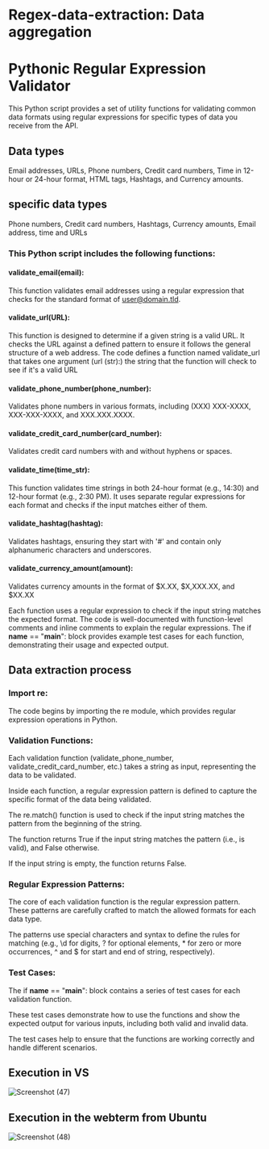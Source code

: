 # Regex-data-extraction: Data aggregation
# Pythonic Regular Expression Validator
This Python script provides a set of utility functions for validating common data formats using regular expressions for specific types of data you receive from the API.
## Data types 
Email addresses, 
URLs, 
Phone numbers, 
Credit card numbers, 
Time in 12-hour or 24-hour format, 
HTML tags, 
Hashtags, and 
Currency amounts. 
## specific data types
Phone numbers, 
Credit card numbers, 
Hashtags, 
Currency amounts, Email address, time and URLs

### This Python script includes the following functions:

#### validate_email(email): 
This function validates email addresses using a regular expression that checks for the standard format of user@domain.tld.

#### validate_url(URL):
This function is designed to determine if a given string is a valid URL.  It checks the URL against a defined pattern to ensure it follows the general structure of a web address. The code defines a function named validate_url that takes one argument (url (str):) the string that the function will check to see if it's a valid URL

#### validate_phone_number(phone_number): 
Validates phone numbers in various formats, including (XXX) XXX-XXXX, XXX-XXX-XXXX, and XXX.XXX.XXXX.

#### validate_credit_card_number(card_number): 
Validates credit card numbers with and without hyphens or spaces.

#### validate_time(time_str): 
This function validates time strings in both 24-hour format (e.g., 14:30) and 12-hour format (e.g., 2:30 PM). It uses separate regular expressions for each format and checks if the input matches either of them.

#### validate_hashtag(hashtag): 
Validates hashtags, ensuring they start with '#' and contain only alphanumeric characters and underscores.

#### validate_currency_amount(amount): 
Validates currency amounts in the format of $X.XX, $X,XXX.XX, and $XX.XX

Each function uses a regular expression to check if the input string matches the expected format.  The code is well-documented with function-level comments and inline comments to explain the regular expressions.  The if __name__ == "__main__": block provides example test cases for each function, demonstrating their usage and expected output.

## Data extraction process
### Import re: 
The code begins by importing the re module, which provides regular expression operations in Python.

### Validation Functions:

Each validation function (validate_phone_number, validate_credit_card_number, etc.) takes a string as input, representing the data to be validated.

Inside each function, a regular expression pattern is defined to capture the specific format of the data being validated.

The re.match() function is used to check if the input string matches the pattern from the beginning of the string.

The function returns True if the input string matches the pattern (i.e., is valid), and False otherwise.

If the input string is empty, the function returns False.

### Regular Expression Patterns:

The core of each validation function is the regular expression pattern. These patterns are carefully crafted to match the allowed formats for each data type.

The patterns use special characters and syntax to define the rules for matching (e.g., \d for digits, ? for optional elements, * for zero or more occurrences, ^ and $ for start and end of string, respectively).

### Test Cases:

The if __name__ == "__main__": block contains a series of test cases for each validation function.

These test cases demonstrate how to use the functions and show the expected output for various inputs, including both valid and invalid data.

The test cases help to ensure that the functions are working correctly and handle different scenarios.

## Execution in VS
![Screenshot (47)](https://github.com/user-attachments/assets/2bf885cf-99bc-4470-80f2-16c7d96499c8)

## Execution in the webterm from Ubuntu
![Screenshot (48)](https://github.com/user-attachments/assets/6e099613-1938-45b1-802b-1b8b674ee8c4)


